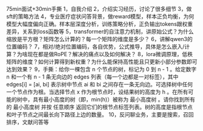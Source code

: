 75min面试+30min手撕
1，自我介绍
2，介绍实习经历，讨论了很多细节
3，做sft的策略方法
4，专业医疗症状问答背景，做reward模型，样本正负均衡，为何模型大幅度偏向正确。样本层深度分析，训练策略分析，正负输出tokens跟权重差异，关系到loss函数等
5，transformer的自注意力机制，讲原始公式？为什么缩放是平方根？矩阵怎么计算的？每一个矩阵的维度是多少？
6，讲解qwen3的位置编码？
7，相对/绝对位置编码，各自优势，公式推导，具体是怎么嵌入/计算？为啥现在都是做RoPE？解决的痛点以及如何解决？
8，lora微调原理，低秩矩阵的维度？如何计算得到新权重？为什么能保持高性能且只更新小部分参数即可达到效果？
9，手撕：给你一棵包含 n 个节点的树，标记为 0 到 n - 1 。给定数字 n 和一个有 n - 1 条无向边的 edges 列表（每一个边都是一对标签），其中 edges[i] = [ai, bi] 表示树中节点 ai 和 bi 之间存在一条无向边。可选择树中任何一个节点作为根。当选择节点 x 作为根节点时，设结果树的高度为 h 。在所有可能的树中，具有最小高度的树（即，min(h)）被称为 最小高度树 。请你找到所有的 最小高度树 并按 任意顺序 返回它们的根节点标签列表。树的高度是指根节点和叶子节点之间最长向下路径上边的数量。
10，反问聊业务，主要是搜索，召回排序，文献问答等


